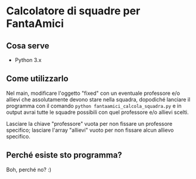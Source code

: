 # Calcolatore di squadre per FantaAmici

## Cosa serve
- Python 3.x

## Come utilizzarlo
Nel main, modificare l'oggetto "fixed" con un eventuale professore e/o allievi che assolutamente devono stare nella squadra, dopodiché lanciare il programma con il comando ```python fantaamici_calcola_squadra.py``` e in output avrai tutte le squadre possibili con quel professore e/o allievi scelti.

Lasciare la chiave "professore" vuota per non fissare un professore specifico; lasciare l'array "allievi" vuoto per non fissare alcun allievo specifico.

## Perché esiste sto programma?
Boh, perché no? :)
